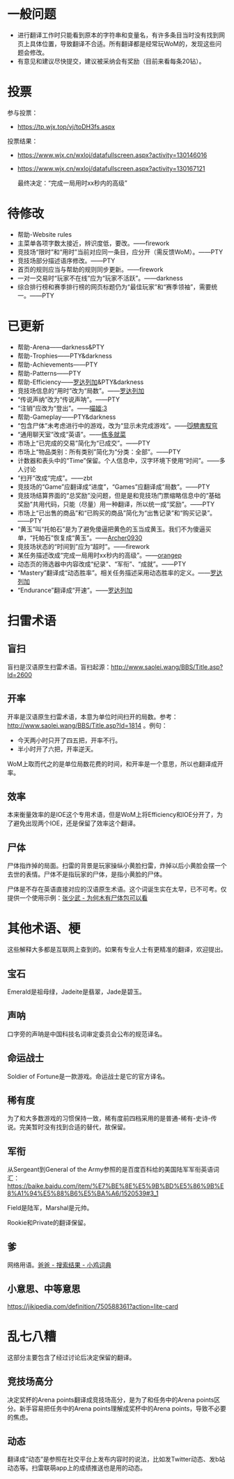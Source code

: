 # 一般问题
- 进行翻译工作时只能看到原本的字符串和变量名，有许多条目当时没有找到网页上具体位置，导致翻译不合适。所有翻译都是经常玩WoM的，发现这些问题会修改。
- 有意见和建议尽快提交，建议被采纳会有奖励（目前来看每条20钻）。

# 投票
参与投票：
- https://tp.wjx.top/vj/toDH3fs.aspx

投票结果：
- https://www.wjx.cn/wxloj/datafullscreen.aspx?activity=130146016
- https://www.wjx.cn/wxloj/datafullscreen.aspx?activity=130167121
  
  最终决定：“完成一局用时xx秒内的高级”

# 待修改
- 帮助-Website rules
- 主菜单各项字数太接近，辨识度低，要改。——firework
- 竞技场“限时”和“用时”当前对应同一条目，应分开（需反馈WoM）。——PTY
- 竞技场部分描述语序修改。——PTY
- 首页的规则应当与帮助的规则同步更新。——firework
- 一对一交易时“玩家不在线”应为“玩家不活跃”。——darkness
- 综合排行榜和赛季排行榜的网页标题仍为“最佳玩家”和“赛季领袖”，需要统一。——PTY

# 已更新
- 帮助-Arena——darkness&PTY
- 帮助-Trophies——PTY&darkness
- 帮助-Achievements——PTY
- 帮助-Patterns——PTY
- 帮助-Efficiency——[罗达列加](https://minesweeper.online/zh/player/5309760)&PTY&darkness
- 竞技场信息的“用时”改为“局数”。——[罗达列加](https://minesweeper.online/zh/player/5309760)
- “传说声纳”改为“传说声呐”。——PTY
- “注销”应改为“登出”。——[喵姬:3](https://minesweeper.online/zh/player/1642846)
- 帮助-Gameplay——PTY&darkness
- “包含尸体”未考虑进行中的游戏，改为“显示未完成游戏”。——[😼騁書馭穹](https://minesweeper.online/zh/player/2731349)
- “通用聊天室”改成“英语”。——[练多就菜](https://minesweeper.online/zh/player/3239055)
- 市场上“已完成的交易”简化为“已成交”。——PTY
- 市场上“物品类别：所有类别”简化为“分类：全部”。——PTY
- 计数器和表头中的“Time”保留。个人信息中，汉字环境下使用“时间”。——多人讨论
- “扫开”改成“完成”。——zbt
- 竞技场的“Game”应翻译成“进度”，“Games”应翻译成“局数”。——PTY
- 竞技场结算界面的“总奖励”没问题，但是是和竞技场门票缩略信息中的“基础奖励”共用代码，只能（尽量）用一种翻译，所以统一成“奖励”。——PTY
- 市场上“已出售的商品”和“已购买的商品”简化为“出售记录”和“购买记录”。——PTY
- “黄玉”叫“托帕石”是为了避免傻逼把黄色的玉当成黄玉。我们不为傻逼买单，“托帕石”恢复成“黄玉”。——[Archer0930](https://minesweeper.online/zh/player/4043148)
- 竞技场状态的“时间到”应为“超时”。——firework
- 某任务描述改成“完成一局用时xx秒内的高级”。——[orangep](https://minesweeper.online/zh/player/1782902)
- 动态页的筛选器中内容改成“纪录”、“军衔”、“成就”。——PTY
- “Mastery”翻译成“动态胜率”。相关任务描述采用动态胜率的定义。——[罗达列加](https://minesweeper.online/zh/player/5309760)
- “Endurance”翻译成“开速”。——[罗达列加](https://minesweeper.online/zh/player/5309760)

# 扫雷术语

## 盲扫
盲扫是汉语原生扫雷术语。盲扫起源：http://www.saolei.wang/BBS/Title.asp?Id=2600

## 开率
开率是汉语原生扫雷术语，本意为单位时间扫开的局数。参考：http://www.saolei.wang/BBS/Title.asp?Id=1814 。例句：
- 今天两小时只开了四五把，开率不行。
- 半小时开了六把，开率逆天。

WoM上取而代之的是单位局数花费的时间，和开率是一个意思，所以也翻译成开率。

## 效率
本来衡量效率的是IOE这个专用术语，但是WoM上将Efficiency和IOE分开了，为了避免出现两个IOE，还是保留了效率这个翻译。

## 尸体
尸体指炸掉的局面。扫雷的背景是玩家操纵小黄脸扫雷，炸掉以后小黄脸会摆一个去世的表情。尸体不是指玩家的尸体，是指小黄脸的尸体。

尸体是不存在英语直接对应的汉语原生术语。这个词诞生实在太早，已不可考。仅提供一个使用示例：[张少武 - 为何木有尸体包可以看](http://www.saolei.wang/BBS/Title.asp?Id=14126)

# 其他术语、梗
这些解释大多都是互联网上查到的。如果有专业人士有更精准的翻译，欢迎提出。

## 宝石
Emerald是祖母绿，Jadeite是翡翠，Jade是碧玉。

## 声呐
口字旁的声呐是中国科技名词审定委员会公布的规范译名。

## 命运战士
Soldier of Fortune是一款游戏。命运战士是它的官方译名。

## 稀有度
为了和大多数游戏的习惯保持一致，稀有度前四档采用的是普通-稀有-史诗-传说。完美暂时没有找到合适的替代，故保留。

## 军衔
从Sergeant到General of the Army参照的是百度百科给的美国陆军军衔英语词汇：https://baike.baidu.com/item/%E7%BE%8E%E5%9B%BD%E5%86%9B%E8%A1%94%E5%88%B6%E5%BA%A6/1520539#3_1

Field是陆军，Marshal是元帅。

Rookie和Private的翻译保留。

## 爹
网络用语。[爸爸 - 搜索结果 - 小鸡词典](https://jikipedia.com/search?phrase=%E7%88%B8%E7%88%B8)

## 小意思、中等意思
https://jikipedia.com/definition/750588361?action=lite-card

# 乱七八糟
这部分主要包含了经过讨论后决定保留的翻译。

## 竞技场高分
决定奖杯的Arena points翻译成竞技场高分，是为了和任务中的Arena points区分。新手容易把任务中的Arena points理解成奖杯中的Arena points，导致不必要的焦虑。

## 动态
翻译成“动态”是参照在社交平台上发布内容时的说法，比如发Twitter动态、发b站动态等。扫雷联萌app上的成绩推送也是用的动态。
